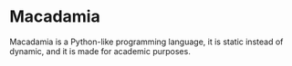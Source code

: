 # Macadamia
Macadamia is a Python-like programming language, it is static instead of dynamic, and it is made for academic purposes.
